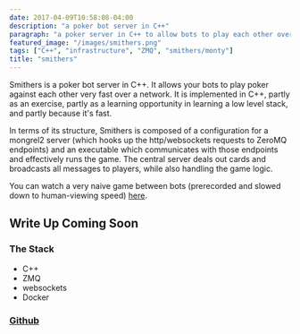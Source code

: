 ```yaml
---
date: 2017-04-09T10:58:08-04:00
description: "a poker bot server in C++" 
paragraph: "a poker server in C++ to allow bots to play each other over a ZMQ sockets" 
featured_image: "/images/smithers.png"
tags: ["C++", "infrastructure", "ZMQ", "smithers/monty"]
title: "smithers"
---
```

Smithers is a poker bot server in C++. It allows your bots to play poker against each other very fast over a network. It is implemented in C++, partly as an exercise, partly as a learning opportunity in learning a low level stack, and partly because it's fast.

In terms of its structure, Smithers is composed of a configuration for a mongrel2 server (which hooks up the http/websockets requests to ZeroMQ endpoints) and an executable which communicates with those endpoints and effectively runs the game. The central server deals out cards and broadcasts all messages to players, while also handling the game logic. 

You can watch a very naive game between bots (prerecorded and slowed down to human-viewing speed) [here](/pdfs/smithers/).

## Write Up Coming Soon

### The Stack

* C++
* ZMQ
* websockets
* Docker

### [Github](https://github.com/condnsdmatters/smithers)